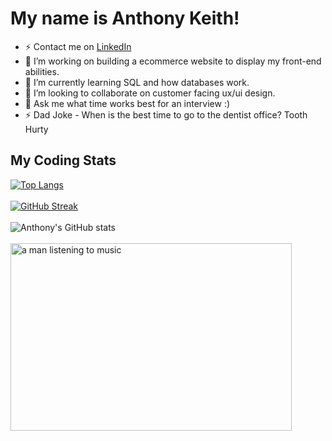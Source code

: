 # My name is Anthony Keith!

- ⚡ Contact me on [LinkedIn](https://www.linkedin.com/in/anthony-keith/)
- 🔭 I’m working on building a ecommerce website to display my front-end abilities.
- 🌱 I’m currently learning SQL and how databases work.
- 👯 I’m looking to collaborate on customer facing ux/ui design.
- 💬 Ask me what time works best for an interview :)
- ⚡ Dad Joke - When is the best time to go to the dentist office? Tooth Hurty

## My Coding Stats
[![Top Langs](https://github-readme-stats.vercel.app/api/top-langs/?username=AnthonyKeith15&layout=compact&theme=tokyonight&border_radius=19)](https://github.com/AnthonyKeith15/github-readme-stats)
<br>
<br>
[![GitHub Streak](https://streak-stats.demolab.com?user=AnthonyKeith15&theme=tokyonight&border_radius=19&date_format=M%20j%5B%2C%20Y%5D&mode=weekly)](https://git.io/streak-stats)
<br>
<br>
![Anthony's GitHub stats](https://github-readme-stats.vercel.app/api?username=AnthonyKeith15&show_icons=true&theme=tokyonight&border_radius=19)
<br>
<br>
<img src='https://user-images.githubusercontent.com/105818064/227753126-d62de48f-3f0d-4db5-a28d-b160afead162.gif' alt='a man listening to music' width='450' height='300'>





